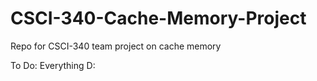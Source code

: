 # CSCI-340-Cache-Memory-Project
Repo for CSCI-340 team project on cache memory

To Do: Everything D:
